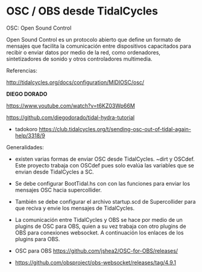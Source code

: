 # OSC / OBS desde TidalCycles

OSC: Open Sound Control

Open Sound Control es un protocolo abierto que define un formato de mensajes que facilita la comunicación entre dispositivos capacitados para recibir o enviar datos por medio de la red, como ordenadores, sintetizadores de sonido y otros controladores multimedia.

Referencias:

http://tidalcycles.org/docs/configuration/MIDIOSC/osc/

 **DIEGO DORADO**

https://www.youtube.com/watch?v=t6KZ03Wp66M

https://github.com/diegodorado/tidal-hydra-tutorial
- tadokoro https://club.tidalcycles.org/t/sending-osc-out-of-tidal-again-help/3318/9

Generalidades:

- existen varias formas de enviar OSC desde TidalCycles. ~dirt y OSCdef. Este proyecto trabaja con OSCdef pues solo evalúa las variables que se envian desde TidalCycles a SC.

- Se debe configurar BootTidal.hs con con las funciones para enviar los mensajes OSC hacia supercollider.

- También se debe configurar el archivo startup.scd de Supercollider para que reciva y envie los mensajes de TidalCycles.

- La comunicación entre TidalCycles y OBS se hace por medio de un plugins de OSC para OBS, quien a su vez trabaja con otro plugins de OBS para conexiones websocket. A continuación los enlaces de los plugins para OBS.

- OSC para OBS https://github.com/jshea2/OSC-for-OBS/releases/
- https://github.com/obsproject/obs-websocket/releases/tag/4.9.1